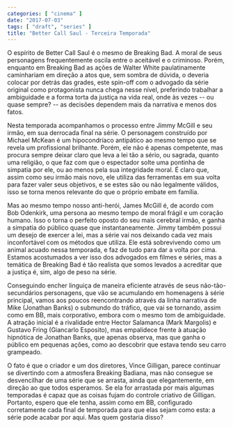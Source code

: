 ```yaml
---
categories: [ "cinema" ]
date: "2017-07-03"
tags: [ "draft", "series" ]
title: "Better Call Saul - Terceira Temporada"
---
```

O espírito de Better Call Saul é o mesmo de Breaking Bad. A moral
de seus personagens frequentemente oscila entre o aceitável e o
criminoso. Porém, enquanto em Breaking Bad as ações de Walter White
paulatinamente caminhariam em direção a atos que, sem sombra de dúvida,
o deveria colocar por detrás das grades, este spin-off com o advogado da
série original como protagonista nunca chega nesse nível, preferindo
trabalhar a ambiguidade e a forma torta da justiça na vida real, onde
às vezes -- ou quase sempre? -- as decisões dependem mais da narrativa
e menos dos fatos.

Nesta temporada acompanhamos o processo entre Jimmy McGill e seu irmão,
em sua derrocada final na série. O personagem construído por Michael
McKean é um hipocondríaco antipático ao mesmo tempo que se revela um
profissional brilhante. Porém, ele não é apenas competente, mas procura
sempre deixar claro que leva a lei tão a sério, ou sagrada, quanto uma
religião, o que faz com que o espectador solte uma pontinha de simpatia
por ele, ou ao menos pela sua integridade moral. É claro que, assim
como seu irmão mais novo, ele utiliza das ferramentas em sua volta para
fazer valer seus objetivos, e se estes são ou não legalmente válidos,
isso se torna menos relevante do que o próprio embate em família.

Mas ao mesmo tempo nosso anti-herói, James McGill é, de acordo com Bob
Odenkirk, uma persona ao mesmo tempo de moral frágil e um coração
humano. Isso o torna o perfeito oposto do seu mais cerebral irmão, e
ganha a simpatia do público quase que instantaneamente. Jimmy também
possui um desejo de exercer a lei, mas a série vai nos deixando cada vez
mais inconfortável com os métodos que utiliza. Ele está sobrevivendo
como um animal acuado nessa temporada, e faz de tudo para dar a volta por
cima. Estamos acostumados a ver isso dos advogados em filmes e séries,
mas a temática de Breaking Bad é tão realista que somos levados a
acreditar que a justiça é, sim, algo de peso na série.

Conseguindo encher linguiça de maneira eficiente através de seus
não-tão-secundários personagens, que vão se acumulando em homenagens
à série principal, vamos aos poucos reencontrando através da linha
narrativa de Mike (Jonathan Banks) o submundo do tráfico, que vai se
tornando, assim como em BB, mais corporativo, embora com o mesmo tom de
ambiguidade. A atração inicial é a rivalidade entre Hector Salamanca
(Mark Margolis) e Gustavo Fring (Giancarlo Esposito), mas empalidece
frente à atuação hipnótica de Jonathan Banks, que apenas observa,
mas que ganha o público em pequenas ações, como ao descobrir que
estava tendo seu carro grampeado.

O fato é que o criador e um dos diretores, Vince Gilligan, parece
continuar se divertindo com a atmosfera Breaking Badiana, mas não
consegue se desvencilhar de uma série que se arrasta, ainda que
elegantemente, em direção ao que todos esperamos. Se ela for arrastada
por mais algumas temporadas é capaz que as coisas fujam do controle
criativo de Gilligan. Portanto, espero que ele tenha, assim como em BB,
configurado corretamente cada final de temporada para que elas sejam
como esta: a série pode acabar por aqui. Mas quem gostaria disso?
